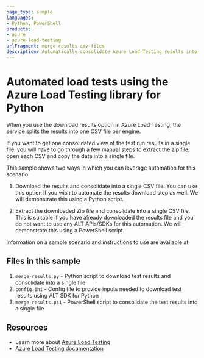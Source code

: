 ```yaml
---
page_type: sample
languages:
- Python, PowerShell
products:
- azure
- azure-load-testing
urlFragment: merge-results-csv-files
description: Automatically consolidate Azure Load Testing results into a single CSV file. 
---
```


# Automated load tests using the Azure Load Testing library for Python

When you use the download results option in Azure Load Testing, the service splits the results into one CSV file per engine. 

If you want to get one consolidated view of the test run results in a single file, you will have to go through a few manual steps to extract the zip file, open each CSV and copy the data into a single file. 

This sample shows two ways in which you can leverage automation for this scenario. 

1.	Download the results and consolidate into a single CSV file. You can use this option if you wish to automate the results download step as well. We will demonstrate this using a Python script. 

2.	Extract the downloaded Zip file and consolidate into a single CSV file. This is suitable if you have already downloaded the results file and you do not want to use any ALT APIs/SDKs for this automation. We will demonstrate this using a PowerShell script.
 

Information on a sample scenario and instructions to use are available at <link to be updated>

## Files in this sample 

1. `merge-results.py` - Python script to download test results and consolidate into a single file
2. `config.ini` - Config file to provide inputs needed to download test results using ALT SDK for Python
3. `merge-results.ps1` - PowerShell script to consolidate the test results into a single file

## Resources 

- Learn more about [Azure Load Testing](https://aka.ms/malt)
- [Azure Load Testing documentation](https://aka.ms/malt-docs)
